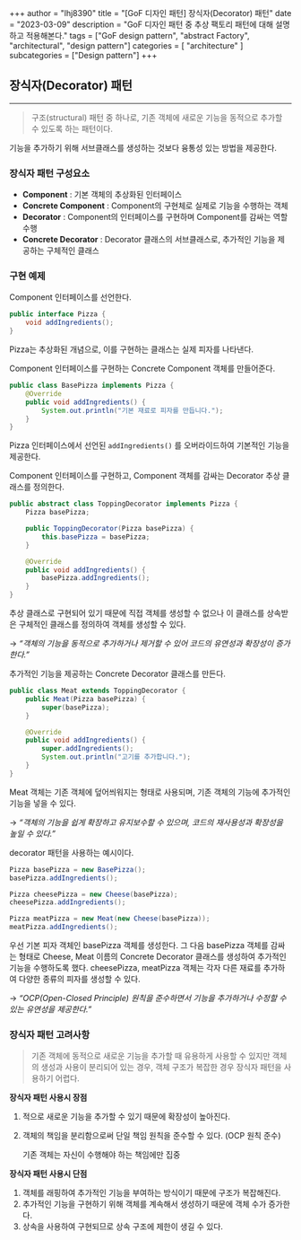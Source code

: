 +++
author = "lhj8390"
title = "[GoF 디자인 패턴] 장식자(Decorator) 패턴"
date = "2023-03-09"
description = "GoF 디자인 패턴 중 추상 팩토리 패턴에 대해 설명하고 적용해본다."
tags = ["GoF design pattern", "abstract Factory", "architectural", "design pattern"]
categories = [
    "architecture"
]
subcategories = ["Design pattern"]
+++

## 장식자(Decorator) 패턴

---

> 구조(structural) 패턴 중 하나로, 기존 객체에 새로운 기능을 동적으로 추가할 수 있도록 하는 패턴이다.
> 

기능을 추가하기 위해 서브클래스를 생성하는 것보다 융통성 있는 방법을 제공한다.

### 장식자 패턴 구성요소

- **Component** : 기본 객체의 추상화된 인터페이스
- **Concrete Component** : Component의 구현체로 실제로 기능을 수행하는 객체
- **Decorator** : Component의 인터페이스를 구현하며 Component를 감싸는 역할 수행
- **Concrete Decorator** : Decorator 클래스의 서브클래스로, 추가적인 기능을 제공하는 구체적인 클래스

### 구현 예제

Component 인터페이스를 선언한다.

```java
public interface Pizza {
    void addIngredients();
}
```

 Pizza는 추상화된 개념으로, 이를 구현하는 클래스는 실제 피자를 나타낸다.

Component 인터페이스를 구현하는 Concrete Component 객체를 만들어준다.

```java
public class BasePizza implements Pizza {
    @Override
    public void addIngredients() {
        System.out.println("기본 재료로 피자를 만듭니다.");
    }
}
```

Pizza 인터페이스에서 선언된 `addIngredients()` 를 오버라이드하여 기본적인 기능을 제공한다.

Component 인터페이스를 구현하고, Component 객체를 감싸는 Decorator 추상 클래스를 정의한다.

```java
public abstract class ToppingDecorator implements Pizza {
    Pizza basePizza;

    public ToppingDecorator(Pizza basePizza) {
        this.basePizza = basePizza;
    }

    @Override
    public void addIngredients() {
        basePizza.addIngredients();
    }
}
```

추상 클래스로 구현되어 있기 때문에 직접 객체를 생성할 수 없으나 이 클래스를 상속받은 구체적인 클래스를 정의하여 객체를 생성할 수 있다.

→ *“객체의 기능을 동적으로 추가하거나 제거할 수 있어 코드의 유연성과 확장성이 증가한다.”*

추가적인 기능을 제공하는 Concrete Decorator 클래스를 만든다.

```java
public class Meat extends ToppingDecorator {
    public Meat(Pizza basePizza) {
        super(basePizza);
    }

    @Override
    public void addIngredients() {
        super.addIngredients();
        System.out.println("고기를 추가합니다.");
    }
}
```

Meat 객체는 기존 객체에 덮어씌워지는 형태로 사용되며, 기존 객체의 기능에 추가적인 기능을 넣을 수 있다.

→ *“객체의 기능을 쉽게 확장하고 유지보수할 수 있으며, 코드의 재사용성과 확장성을 높일 수 있다.”*

decorator 패턴을 사용하는 예시이다.

```java
Pizza basePizza = new BasePizza();
basePizza.addIngredients();

Pizza cheesePizza = new Cheese(basePizza);
cheesePizza.addIngredients();

Pizza meatPizza = new Meat(new Cheese(basePizza));
meatPizza.addIngredients();
```

우선 기본 피자 객체인 basePizza 객체를 생성한다. 그 다음 basePizza 객체를 감싸는 형태로 Cheese, Meat 이름의 Concrete Decorator 클래스를 생성하여 추가적인 기능을 수행하도록 했다. cheesePizza, meatPizza 객체는 각자 다른 재료를 추가하여 다양한 종류의 피자를 생성할 수 있다.

→ *“OCP(Open-Closed Principle) 원칙을 준수하면서 기능을 추가하거나 수정할 수 있는 유연성을 제공한다.”*

### 장식자 패턴 고려사항

> 기존 객체에 동적으로 새로운 기능을 추가할 때 유용하게 사용할 수 있지만 객체의 생성과 사용이 분리되어 있는 경우, 객체 구조가 복잡한 경우 장식자 패턴을 사용하기 어렵다.
> 

**장식자 패턴 사용시 장점**

1. 적으로 새로운 기능을 추가할 수 있기 때문에 확장성이 높아진다.
2. 객체의 책임을 분리함으로써 단일 책임 원칙을 준수할 수 있다. (OCP 원칙 준수)
    
    기존 객체는 자신이 수행해야 하는 책임에만 집중
    

**장식자 패턴 사용시 단점**

1. 객체를 래핑하여 추가적인 기능을 부여하는 방식이기 때문에 구조가 복잡해진다.
2. 추가적인 기능을 구현하기 위해 객체를 계속해서 생성하기 때문에 객체 수가 증가한다.
3. 상속을 사용하여 구현되므로 상속 구조에 제한이 생길 수 있다.